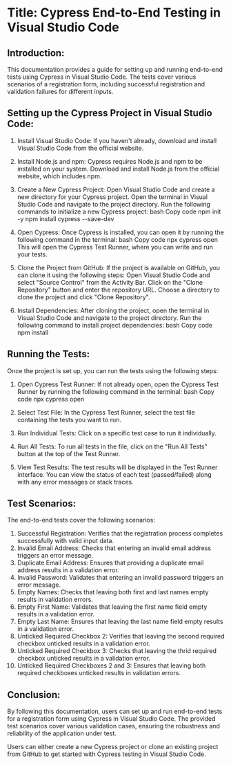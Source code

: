 # Title: Cypress End-to-End Testing in Visual Studio Code


## Introduction:
This documentation provides a guide for setting up and running end-to-end tests using Cypress in Visual Studio Code. The tests cover various scenarios of a registration form, including successful registration and validation failures for different inputs.


## Setting up the Cypress Project in Visual Studio Code:
1. Install Visual Studio Code: If you haven't already, download and install Visual Studio Code from the official website.

2. Install Node.js and npm: Cypress requires Node.js and npm to be installed on your system. Download and install Node.js from the official website, which includes npm.

3. Create a New Cypress Project: Open Visual Studio Code and create a new directory for your Cypress project. Open the terminal in Visual Studio Code and navigate to the project directory. Run the following commands to initialize a new Cypress project:
bash
Copy code
npm init -y
npm install cypress --save-dev

4. Open Cypress: Once Cypress is installed, you can open it by running the following command in the terminal:
bash
Copy code
npx cypress open
This will open the Cypress Test Runner, where you can write and run your tests.

5. Clone the Project from GitHub: If the project is available on GitHub, you can clone it using the following steps:
Open Visual Studio Code and select "Source Control" from the Activity Bar.
Click on the "Clone Repository" button and enter the repository URL.
Choose a directory to clone the project and click "Clone Repository".

6. Install Dependencies: After cloning the project, open the terminal in Visual Studio Code and navigate to the project directory. Run the following command to install project dependencies:
bash
Copy code
npm install


## Running the Tests:
Once the project is set up, you can run the tests using the following steps:

1. Open Cypress Test Runner: If not already open, open the Cypress Test Runner by running the following command in the terminal:
bash
Copy code
npx cypress open

2. Select Test File: In the Cypress Test Runner, select the test file containing the tests you want to run.
3. Run Individual Tests: Click on a specific test case to run it individually.
4. Run All Tests: To run all tests in the file, click on the "Run All Tests" button at the top of the Test Runner.
5. View Test Results: The test results will be displayed in the Test Runner interface. You can view the status of each test (passed/failed) along with any error messages or stack traces.


## Test Scenarios:
The end-to-end tests cover the following scenarios:

1. Successful Registration: Verifies that the registration process completes successfully with valid input data.
2. Invalid Email Address: Checks that entering an invalid email address triggers an error message.
3. Duplicate Email Address: Ensures that providing a duplicate email address results in a validation error.
4. Invalid Password: Validates that entering an invalid password triggers an error message.
5. Empty Names: Checks that leaving both first and last names empty results in validation errors.
6. Empty First Name: Validates that leaving the first name field empty results in a validation error.
7. Empty Last Name: Ensures that leaving the last name field empty results in a validation error.
8. Unticked Required Checkbox 2: Verifies that leaving the second required checkbox unticked results in a validation error.
9. Unticked Required Checkbox 3: Checks that leaving the thrid required checkbox unticked results in a validation error.
10. Unticked Required Checkboxes 2 and 3: Ensures that leaving both required checkboxes unticked results in validation errors.


## Conclusion:
By following this documentation, users can set up and run end-to-end tests for a registration form using Cypress in Visual Studio Code. The provided test scenarios cover various validation cases, ensuring the robustness and reliability of the application under test.

Users can either create a new Cypress project or clone an existing project from GitHub to get started with Cypress testing in Visual Studio Code.
